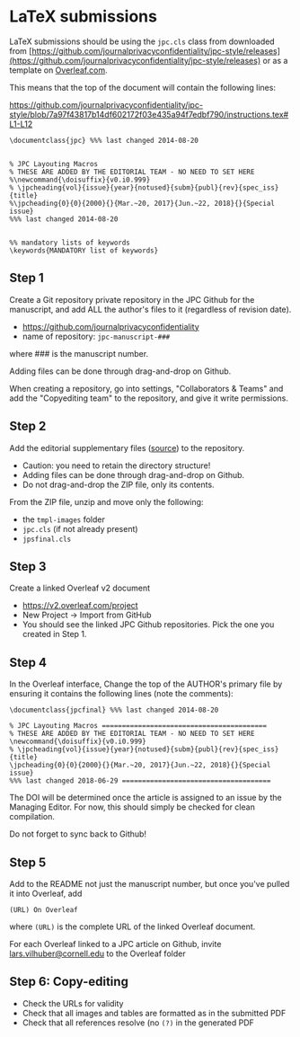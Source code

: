 # LaTeX submissions
LaTeX submissions should be using the `jpc.cls` class from
downloaded from [https://github.com/journalprivacyconfidentiality/jpc-style/releases](https://github.com/journalprivacyconfidentiality/jpc-style/releases) or as a template on [Overleaf.com](https://www.overleaf.com).

This means that the top of the document will contain the following lines:

https://github.com/journalprivacyconfidentiality/jpc-style/blob/7a97f43817b14df602172f03e435a94f7edbf790/instructions.tex#L1-L12

```
\documentclass{jpc} %%% last changed 2014-08-20


% JPC Layouting Macros
% THESE ARE ADDED BY THE EDITORIAL TEAM - NO NEED TO SET HERE
%\newcommand{\doisuffix}{v0.i0.999}
% \jpcheading{vol}{issue}{year}{notused}{subm}{publ}{rev}{spec_iss}{title}
%\jpcheading{0}{0}{2000}{}{Mar.~20, 2017}{Jun.~22, 2018}{}{Special issue}
%%% last changed 2014-08-20


%% mandatory lists of keywords
\keywords{MANDATORY list of keywords}
```

## Step 1
Create a Git repository private repository in the JPC Github for the manuscript, and add ALL the author's files to it (regardless of revision date).

- https://github.com/journalprivacyconfidentiality
- name of repository: `jpc-manuscript-###`

where ### is the manuscript number.

Adding files can be done through drag-and-drop on Github.

When creating a repository, go into settings, "Collaborators & Teams" and add the "Copyediting team" to the repository, and give it write permissions.

## Step 2
Add the editorial supplementary files ([source](https://github.com/journalprivacyconfidentiality/jpc-style/releases/tag/v091jpc-editorial)) to the repository.

- Caution: you need to retain the directory structure! 
- Adding files can be done through drag-and-drop on Github.
- Do not drag-and-drop the ZIP file, only its contents.

From the ZIP file, unzip and move only the following: 
- the `tmpl-images`  folder
- `jpc.cls` (if not already present)
- `jpsfinal.cls`

## Step 3
Create a  linked Overleaf v2 document

- https://v2.overleaf.com/project
- New Project -> Import from GitHub
- You should see the linked JPC Github repositories. Pick the one you created in Step 1.

## Step 4
In the Overleaf interface, Change the top of the AUTHOR's primary file by ensuring it contains the following lines (note the comments):

```
\documentclass{jpcfinal} %%% last changed 2014-08-20

% JPC Layouting Macros =========================================
% THESE ARE ADDED BY THE EDITORIAL TEAM - NO NEED TO SET HERE
\newcommand{\doisuffix}{v0.i0.999}
% \jpcheading{vol}{issue}{year}{notused}{subm}{publ}{rev}{spec_iss}{title}
\jpcheading{0}{0}{2000}{}{Mar.~20, 2017}{Jun.~22, 2018}{}{Special issue}
%%% last changed 2018-06-29 =====================================
```
The DOI will be determined once the article is assigned to an issue by the Managing Editor. For now, this should simply be checked for clean compilation.

Do not forget to sync back to Github!

## Step 5
Add to the README not just the manuscript number, but once you've pulled it into Overleaf, add 
```
(URL) On Overleaf
```
where `(URL)` is the complete URL of the linked Overleaf document.

For each Overleaf linked to a JPC article on Github,  invite lars.vilhuber@cornell.edu to the Overleaf folder

## Step 6: Copy-editing
- Check the URLs for validity
- Check that all images and tables are formatted as in the submitted PDF
- Check that all references resolve (no `(?)` in the generated PDF
